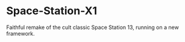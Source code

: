 # Space-Station-X1
Faithful remake of the cult classic Space Station 13, running on a new framework.
